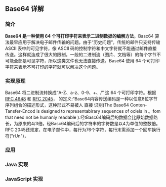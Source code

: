 ## Base64 详解

### 简介

**Base64 是一种使用 64 个可打印字符来表示二进制数据的编解方法**。Basc64 算法最早应用于解决电子邮件传输的问题。由于“历史问题”，传统的邮件只支持传输ASCII 表中的可见字符，像 ASCII 码的控制字符和中文字符就不能通过邮件直接传送。这样就造成了很大的限制。一般的二进制流（图片、文档等）的每个字节不可能全部是可见字符，所以这类文件也无法直接传送。Base64 使用 64 个可打印字符来表示不可打印的字符就可以解决这个问题。

### 实现原理

Base64 将二进制流转换成“A-Z、a-z、0-9、+、/” 这 64 个可打印字符。根据 [RFC 4648](http://www.ietf.org/rfc/rfc4648.txt) 和 [RFC 2045](http://www.ietf.org/rfc/rfc2045.txt)，
的定义:“Basc64内容传送编码是一种以任意8位字节序列组合的描述形式，这种形式不易被人
直接 识别(The Base64 Conten-Tansfer-Encod is designed to representabirary sequences of
oclels in 。fom that need not be humanly readable ).经tBasc64编码后的数据会比原始数据路
长，为原来的4/3倍。经Basc64编码后的字符串的字符数是以4为单位的整数倍。
RFC 2045还规定，在电子邮件中，每行为76个字符，每行末需添加一个回车换行符("rUn")，



### 应用

### Java 实现

### JavaScript 实现


